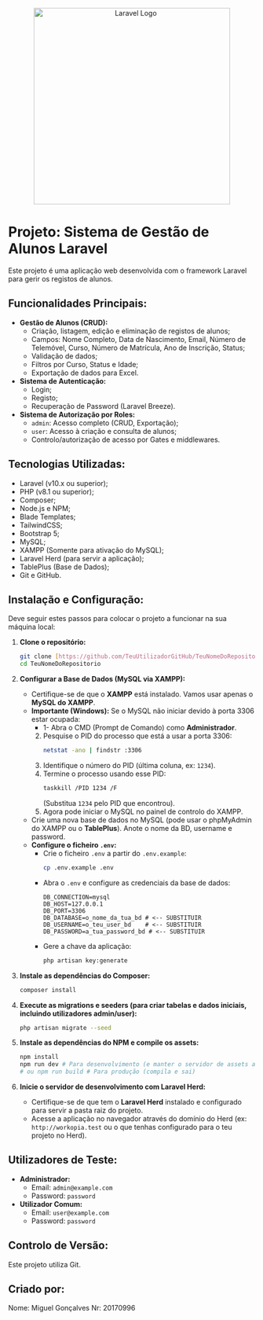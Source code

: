<p align="center"><a href="https://laravel.com" target="_blank"><img src="https://raw.githubusercontent.com/laravel/art/master/logo-lockup/5%20SVG/2%20CMYK/1%20Full%20Color/laravel-logolockup-cmyk-red.svg" width="400" alt="Laravel Logo"></a></p>


# Projeto: Sistema de Gestão de Alunos Laravel
Este projeto é uma aplicação web desenvolvida com o framework Laravel para gerir os registos de alunos.


## Funcionalidades Principais:
* **Gestão de Alunos (CRUD):**
    * Criação, listagem, edição e eliminação de registos de alunos;
    * Campos: Nome Completo, Data de Nascimento, Email, Número de Telemóvel, Curso, Número de Matrícula, Ano de Inscrição, Status;
    * Validação de dados;
    * Filtros por Curso, Status e Idade;
    * Exportação de dados para Excel.
* **Sistema de Autenticação:**
    * Login;
    * Registo;
    * Recuperação de Password (Laravel Breeze).
* **Sistema de Autorização por Roles:**
    * `admin`: Acesso completo (CRUD, Exportação);
    * `user`: Acesso à criação e consulta de alunos;
    * Controlo/autorização de acesso por Gates e middlewares.


## Tecnologias Utilizadas:
* Laravel (v10.x ou superior);
* PHP (v8.1 ou superior);
* Composer;
* Node.js e NPM;
* Blade Templates;
* TailwindCSS;
* Bootstrap 5;
* MySQL;
* XAMPP (Somente para ativação do MySQL);
* Laravel Herd (para servir a aplicação);
* TablePlus (Base de Dados);
* Git e GitHub.


## Instalação e Configuração:
Deve seguir estes passos para colocar o projeto a funcionar na sua máquina local:

1.  **Clone o repositório:**
    ```bash
    git clone [https://github.com/TeuUtilizadorGitHub/TeuNomeDoRepositorio.git](https://github.com/TeuUtilizadorGitHub/TeuNomeDoRepositorio.git)
    cd TeuNomeDoRepositorio
    ```
2.  **Configurar a Base de Dados (MySQL via XAMPP):**
    * Certifique-se de que o **XAMPP** está instalado. Vamos usar apenas o **MySQL do XAMPP**.
    * **Importante (Windows):** Se o MySQL não iniciar devido à porta 3306 estar ocupada:
        * 1-  Abra o CMD (Prompt de Comando) como **Administrador**.
        2.  Pesquise o PID do processo que está a usar a porta 3306:
            ```bash
            netstat -ano | findstr :3306
            ```
        3.  Identifique o número do PID (última coluna, ex: `1234`).
        4.  Termine o processo usando esse PID:
            ```bash
            taskkill /PID 1234 /F
            ```
            (Substitua `1234` pelo PID que encontrou).
        5.  Agora pode iniciar o MySQL no painel de controlo do XAMPP.
    * Crie uma nova base de dados no MySQL (pode usar o phpMyAdmin do XAMPP ou o **TablePlus**). Anote o nome da BD, username e password.
    * **Configure o ficheiro `.env`:**
        * Crie o ficheiro `.env` a partir do `.env.example`:
            ```bash
            cp .env.example .env
            ```
        * Abra o `.env` e configure as credenciais da base de dados:
            ```dotenv
            DB_CONNECTION=mysql
            DB_HOST=127.0.0.1
            DB_PORT=3306
            DB_DATABASE=o_nome_da_tua_bd # <-- SUBSTITUIR
            DB_USERNAME=o_teu_user_bd    # <-- SUBSTITUIR
            DB_PASSWORD=a_tua_password_bd # <-- SUBSTITUIR
            ```
        * Gere a chave da aplicação:
            ```bash
            php artisan key:generate
            ```

3.  **Instale as dependências do Composer:**
    ```bash
    composer install
    ```
4.  **Execute as migrations e seeders (para criar tabelas e dados iniciais, incluindo utilizadores admin/user):**
    ```bash
    php artisan migrate --seed
    ```
5.  **Instale as dependências do NPM e compile os assets:**
    ```bash
    npm install
    npm run dev # Para desenvolvimento (e manter o servidor de assets a correr)
    # ou npm run build # Para produção (compila e sai)
    ```
6.  **Inicie o servidor de desenvolvimento com Laravel Herd:**
    * Certifique-se de que tem o **Laravel Herd** instalado e configurado para servir a pasta raiz do projeto.
    * Acesse a aplicação no navegador através do domínio do Herd (ex: `http://workopia.test` ou o que tenhas configurado para o teu projeto no Herd).


## Utilizadores de Teste:
* **Administrador:**
    * Email: `admin@example.com`
    * Password: `password`
* **Utilizador Comum:**
    * Email: `user@example.com`
    * Password: `password`


## Controlo de Versão:
Este projeto utiliza Git.


## Criado por:
Nome: Miguel Gonçalves
Nr: 20170996

